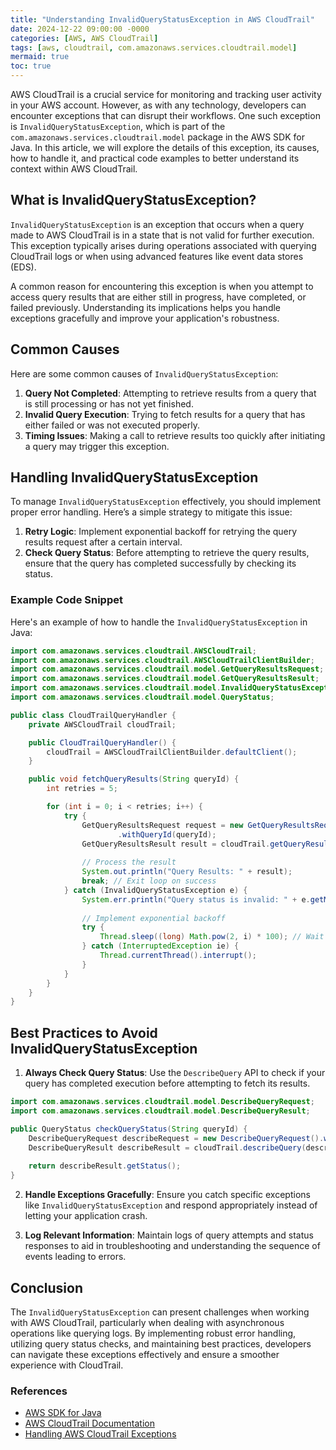 ```yaml
---
title: "Understanding InvalidQueryStatusException in AWS CloudTrail"
date: 2024-12-22 09:00:00 -0000
categories: [AWS, AWS CloudTrail]
tags: [aws, cloudtrail, com.amazonaws.services.cloudtrail.model]
mermaid: true
toc: true
---
```



AWS CloudTrail is a crucial service for monitoring and tracking user activity in your AWS account. However, as with any technology, developers can encounter exceptions that can disrupt their workflows. One such exception is `InvalidQueryStatusException`, which is part of the `com.amazonaws.services.cloudtrail.model` package in the AWS SDK for Java. In this article, we will explore the details of this exception, its causes, how to handle it, and practical code examples to better understand its context within AWS CloudTrail.

## What is InvalidQueryStatusException?

`InvalidQueryStatusException` is an exception that occurs when a query made to AWS CloudTrail is in a state that is not valid for further execution. This exception typically arises during operations associated with querying CloudTrail logs or when using advanced features like event data stores (EDS).

A common reason for encountering this exception is when you attempt to access query results that are either still in progress, have completed, or failed previously. Understanding its implications helps you handle exceptions gracefully and improve your application's robustness.

## Common Causes

Here are some common causes of `InvalidQueryStatusException`:

1. **Query Not Completed**: Attempting to retrieve results from a query that is still processing or has not yet finished.
2. **Invalid Query Execution**: Trying to fetch results for a query that has either failed or was not executed properly.
3. **Timing Issues**: Making a call to retrieve results too quickly after initiating a query may trigger this exception.

## Handling InvalidQueryStatusException

To manage `InvalidQueryStatusException` effectively, you should implement proper error handling. Here’s a simple strategy to mitigate this issue:

1. **Retry Logic**: Implement exponential backoff for retrying the query results request after a certain interval.
2. **Check Query Status**: Before attempting to retrieve the query results, ensure that the query has completed successfully by checking its status.

### Example Code Snippet

Here's an example of how to handle the `InvalidQueryStatusException` in Java:

```java
import com.amazonaws.services.cloudtrail.AWSCloudTrail;
import com.amazonaws.services.cloudtrail.AWSCloudTrailClientBuilder;
import com.amazonaws.services.cloudtrail.model.GetQueryResultsRequest;
import com.amazonaws.services.cloudtrail.model.GetQueryResultsResult;
import com.amazonaws.services.cloudtrail.model.InvalidQueryStatusException;
import com.amazonaws.services.cloudtrail.model.QueryStatus;

public class CloudTrailQueryHandler {
    private AWSCloudTrail cloudTrail;

    public CloudTrailQueryHandler() {
        cloudTrail = AWSCloudTrailClientBuilder.defaultClient();
    }

    public void fetchQueryResults(String queryId) {
        int retries = 5;

        for (int i = 0; i < retries; i++) {
            try {
                GetQueryResultsRequest request = new GetQueryResultsRequest()
                        .withQueryId(queryId);
                GetQueryResultsResult result = cloudTrail.getQueryResults(request);
                
                // Process the result
                System.out.println("Query Results: " + result);
                break; // Exit loop on success
            } catch (InvalidQueryStatusException e) {
                System.err.println("Query status is invalid: " + e.getMessage());
                
                // Implement exponential backoff
                try {
                    Thread.sleep((long) Math.pow(2, i) * 100); // Wait 2^i * 100ms
                } catch (InterruptedException ie) {
                    Thread.currentThread().interrupt();
                }
            }
        }
    }
}
```

## Best Practices to Avoid InvalidQueryStatusException

1. **Always Check Query Status**: Use the `DescribeQuery` API to check if your query has completed execution before attempting to fetch its results.

```java
import com.amazonaws.services.cloudtrail.model.DescribeQueryRequest;
import com.amazonaws.services.cloudtrail.model.DescribeQueryResult;

public QueryStatus checkQueryStatus(String queryId) {
    DescribeQueryRequest describeRequest = new DescribeQueryRequest().withQueryId(queryId);
    DescribeQueryResult describeResult = cloudTrail.describeQuery(describeRequest);
    
    return describeResult.getStatus();
}
```

2. **Handle Exceptions Gracefully**: Ensure you catch specific exceptions like `InvalidQueryStatusException` and respond appropriately instead of letting your application crash.

3. **Log Relevant Information**: Maintain logs of query attempts and status responses to aid in troubleshooting and understanding the sequence of events leading to errors.

## Conclusion

The `InvalidQueryStatusException` can present challenges when working with AWS CloudTrail, particularly when dealing with asynchronous operations like querying logs. By implementing robust error handling, utilizing query status checks, and maintaining best practices, developers can navigate these exceptions effectively and ensure a smoother experience with CloudTrail.

### References

- [AWS SDK for Java](https://aws.amazon.com/sdk-for-java/)
- [AWS CloudTrail Documentation](https://docs.aws.amazon.com/cloudtrail/index.html)
- [Handling AWS CloudTrail Exceptions](https://docs.aws.amazon.com/cloudtrail/latest/userguide/cloudtrail-logs-errors.html)